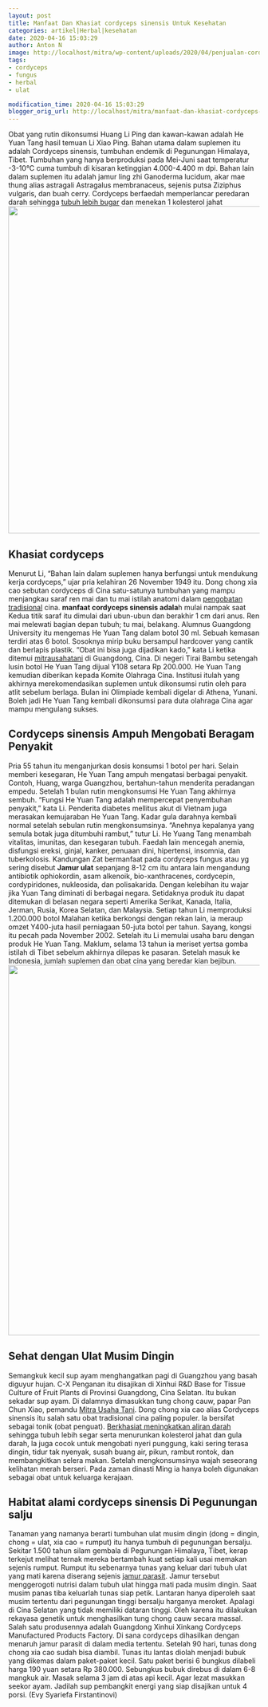 ```yaml
---
layout: post
title: Manfaat Dan Khasiat cordyceps sinensis Untuk Kesehatan
categories: artikel|Herbal|kesehatan
date: 2020-04-16 15:03:29
author: Anton N
image: http://localhost/mitra/wp-content/uploads/2020/04/penjualan-cordyceps.jpg
tags:
- cordyceps
- fungus
- herbal
- ulat

modification_time: 2020-04-16 15:03:29
blogger_orig_url: http://localhost/mitra/manfaat-dan-khasiat-cordyceps-sinensis.html
---
```


Obat yang rutin dikonsumsi Huang Li Ping dan kawan-kawan adalah He Yuan Tang hasil temuan Li Xiao Ping. Bahan utama dalam suplemen itu adalah Cordyceps sinensis, tumbuhan endemik di Pegunungan Himalaya, Tibet. Tumbuhan yang hanya berproduksi pada Mei-Juni saat temperatur -3-10°C cuma tumbuh di kisaran ketinggian 4.000-4.400 m dpi.
Bahan lain dalam suplemen itu adalah jamur ling zhi Ganoderma lucidum, akar mae thung alias astragali Astragalus membranaceus, sejenis putsa Ziziphus vulgaris, dan buah cerry. Cordyceps berfaedah memperlancar peredaran darah sehingga <a href="http://127.0.0.1/mitra/kesehatan">tubuh lebih bugar</a> dan menekan 1 kolesterol jahat
<a href="http://127.0.0.1/mitra/wp-content/uploads/2020/04/cordyceps.jpg"><img class="aligncenter wp-image-19809 size-large" src="http://127.0.0.1/mitra/wp-content/uploads/2020/04/cordyceps-1024x656.jpg" alt="" width="1024" height="656" /></a>
<h2>Khasiat cordyceps</h2>
Menurut Li, “Bahan lain dalam suplemen hanya berfungsi untuk mendukung kerja cordyceps,” ujar pria kelahiran 26 November 1949 itu. Dong chong xia cao sebutan cordyceps di Cina satu-satunya tumbuhan yang mampu menjangkau saraf ren mai dan tu mai istilah anatomi dalam <a href="http://127.0.0.1/mitra/herbal">pengobatan tradisional</a> cina.
<strong>manfaat cordyceps sinensis adala</strong>h mulai nampak saat Kedua titik saraf itu dimulai dari ubun-ubun dan berakhir 1 cm dari anus. Ren mai melewati bagian depan tubuh; tu mai, belakang. Alumnus Guangdong University itu mengemas He Yuan Tang dalam botol 30 ml. Sebuah kemasan terdiri atas 6 botol. Sosoknya mirip buku bersampul hardcover yang cantik dan berlapis plastik.
“Obat ini bisa juga dijadikan kado,” kata Li ketika ditemui <a href="http://127.0.0.1/mitra">mitrausahatani</a> di Guangdong, Cina. Di negeri Tirai Bambu setengah lusin botol He Yuan Tang dijual Y108 setara Rp 200.000. He Yuan Tang kemudian diberikan kepada Komite Olahraga Cina.
Institusi itulah yang akhirnya merekomendasikan suplemen untuk dikonsumsi rutin oleh para atlit sebelum berlaga. Bulan ini Olimpiade kembali digelar di Athena, Yunani. Boleh jadi He Yuan Tang kembali dikonsumsi para duta olahraga Cina agar mampu mengulang sukses.
<h2>Cordyceps sinensis Ampuh Mengobati Beragam Penyakit</h2>
Pria 55 tahun itu menganjurkan dosis konsumsi 1 botol per hari. Selain memberi kesegaran, He Yuan Tang ampuh mengatasi berbagai penyakit. Contoh, Huang, warga Guangzhou, bertahun-tahun menderita peradangan empedu. Setelah 1 bulan rutin mengkonsumsi He Yuan Tang akhirnya sembuh. “Fungsi He Yuan Tang adalah mempercepat penyembuhan penyakit,” kata Li.
Penderita diabetes mellitus akut di Vietnam juga merasakan kemujaraban He Yuan Tang. Kadar gula darahnya kembali normal setelah sebulan rutin mengkonsumsinya. “Anehnya kepalanya yang semula botak juga ditumbuhi rambut,” tutur Li. He Yuang Tang menambah vitalitas, imunitas, dan kesegaran tubuh. Faedah lain mencegah anemia, disfungsi ereksi, ginjal, kanker, penuaan dini, hipertensi, insomnia, dan tuberkolosis.
Kandungan Zat bermanfaat pada cordyceps fungus atau yg sering disebut <strong>Jamur ulat</strong> sepanjang 8-12 cm itu antara lain mengandung antibiotik ophiokordin, asam alkenoik, bio-xanthracenes, cordycepin, cordypiridones, nukleosida, dan polisakarida. Dengan kelebihan itu wajar jika Yuan Tang diminati di berbagai negara. Setidaknya produk itu dapat ditemukan di belasan negara seperti Amerika Serikat, Kanada, Italia, Jerman, Rusia, Korea Selatan, dan Malaysia. Setiap tahun Li memproduksi 1.200.000 botol Malahan ketika berkongsi dengan rekan lain, ia meraup omzet Y400-juta hasil perniagaan 50-juta botol per tahun.
Sayang, kongsi itu pecah pada November 2002. Setelah itu Li memulai usaha baru dengan produk He Yuan Tang. Maklum, selama 13 tahun ia meriset yertsa gomba istilah di Tibet sebelum akhirnya dilepas ke pasaran. Setelah masuk ke Indonesia, jumlah suplemen dan obat cina yang beredar kian bejibun.
<a href="http://127.0.0.1/mitra/wp-content/uploads/2020/04/manfaat-cordyceps.jpg"><img class="aligncenter wp-image-19808 size-large" src="http://127.0.0.1/mitra/wp-content/uploads/2020/04/manfaat-cordyceps-1024x743.jpg" alt="" width="1024" height="743" /></a>
<h2>Sehat dengan Ulat Musim Dingin</h2>
Semangkuk kecil sup ayam menghangatkan pagi di Guangzhou yang basah diguyur hujan. C-X Penganan itu disajikan di Xinhui R&amp;D Base for Tissue Culture of Fruit Plants di Provinsi Guangdong, Cina Selatan. Itu bukan sekadar sup ayam. Di dalamnya dimasukkan tung chong cauw, papar
Pan Chun Xiao, pemandu <a href="http://127.0.0.1/mitra">Mitra Usaha Tani</a>. Dong chong xia cao alias Cordyceps sinensis itu salah satu obat tradisional cina paling populer.
la bersifat sebagai tonik (obat penguat). <a href="http://127.0.0.1/mitra/sejuta-manfaat-dan-khasiat-sarang.html">Berkhasiat meningkatkan aliran darah</a> sehingga tubuh lebih segar serta menurunkan kolesterol jahat dan gula darah, la juga cocok untuk mengobati nyeri punggung, kaki sering terasa dingin, tidur tak nyenyak, susah buang air, pikun, rambut rontok, dan membangkitkan selera makan. Setelah mengkonsumsinya wajah seseorang kelihatan merah berseri. Pada zaman dinasti Ming ia hanya boleh digunakan sebagai obat untuk keluarga kerajaan.
<h2>Habitat alami cordyceps sinensis Di Pegunungan salju</h2>
Tanaman yang namanya berarti tumbuhan ulat musim dingin (dong = dingin, chong = ulat, xia cao = rumput) itu hanya tumbuh di pegunungan bersalju. Sekitar 1.500 tahun silam gembala di Pegunungan Himalaya, Tibet, kerap terkejut melihat ternak mereka bertambah kuat setiap kali usai memakan sejenis rumput. Rumput itu sebenarnya tunas yang keluar dari tubuh ulat yang mati karena diserang sejenis <a href="https://www.nationalgeographic.com/animals/article/cordyceps-zombie-fungus-takes-over-ants">jamur parasit</a>. Jamur tersebut menggerogoti nutrisi dalam tubuh ulat hingga mati pada musim dingin. Saat musim panas tiba keluarlah tunas siap petik.
Lantaran hanya diperoleh saat musim tertentu dari pegunungan tinggi bersalju harganya meroket. Apalagi di Cina Selatan yang tidak memiliki dataran tinggi. Oleh karena itu dilakukan rekayasa genetik untuk menghasilkan tung chong cauw secara massal. Salah satu produsennya adalah Guangdong Xinhui Xinkang Cordyceps Manufactured Products Factory.
Di sana cordyceps dihasilkan dengan menaruh jamur parasit di dalam media tertentu. Setelah 90 hari, tunas dong chong xia cao sudah bisa diambil. Tunas itu lantas diolah menjadi bubuk yang dikemas dalam paket-paket kecil. Satu paket berisi 6 bungkus dilabeli harga 190 yuan setara Rp 380.000. Sebungkus bubuk direbus di dalam 6-8 mangkuk air. Masak selama 3 jam di atas api kecil. Agar lezat masukkan seekor ayam. Jadilah sup pembangkit energi yang siap disajikan untuk 4 porsi. (Evy Syariefa Firstantinovi)
